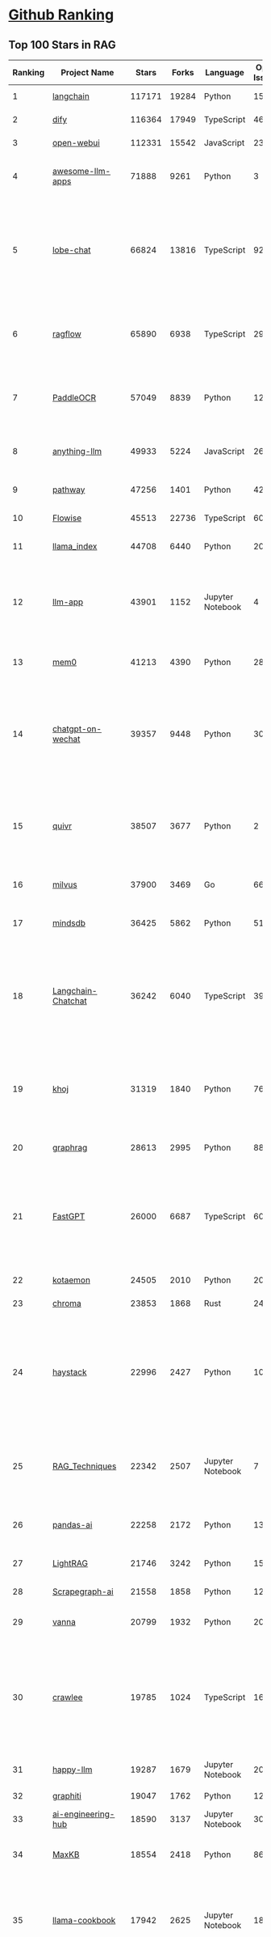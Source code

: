 [Github Ranking](../README.md)
==========

## Top 100 Stars in RAG

| Ranking | Project Name | Stars | Forks | Language | Open Issues | Description | Last Commit |
| ------- | ------------ | ----- | ----- | -------- | ----------- | ----------- | ----------- |
| 1 | [langchain](https://github.com/langchain-ai/langchain) | 117171 | 19284 | Python | 155 | 🦜🔗 Build context-aware reasoning applications | 2025-10-14T01:17:24Z |
| 2 | [dify](https://github.com/langgenius/dify) | 116364 | 17949 | TypeScript | 469 | Production-ready platform for agentic workflow development. | 2025-10-14T03:36:11Z |
| 3 | [open-webui](https://github.com/open-webui/open-webui) | 112331 | 15542 | JavaScript | 236 | User-friendly AI Interface (Supports Ollama, OpenAI API, ...) | 2025-10-14T01:58:58Z |
| 4 | [awesome-llm-apps](https://github.com/Shubhamsaboo/awesome-llm-apps) | 71888 | 9261 | Python | 3 | Collection of awesome LLM apps with AI Agents and RAG using OpenAI, Anthropic, Gemini and opensource models. | 2025-10-11T23:23:03Z |
| 5 | [lobe-chat](https://github.com/lobehub/lobe-chat) | 66824 | 13816 | TypeScript | 928 | 🤯 Lobe Chat - an open-source, modern design AI chat framework. Supports multiple AI providers (OpenAI / Claude 4 / Gemini / DeepSeek / Ollama / Qwen), Knowledge Base (file upload / RAG ), one click install MCP Marketplace and Artifacts / Thinking. One-click FREE deployment of your private AI Agent application. | 2025-10-14T03:28:42Z |
| 6 | [ragflow](https://github.com/infiniflow/ragflow) | 65890 | 6938 | TypeScript | 2909 | RAGFlow is a leading open-source Retrieval-Augmented Generation (RAG) engine that fuses cutting-edge RAG with Agent capabilities to create a superior context layer for LLMs | 2025-10-14T01:38:48Z |
| 7 | [PaddleOCR](https://github.com/PaddlePaddle/PaddleOCR) | 57049 | 8839 | Python | 128 | Turn any PDF or image document into structured data for your AI. A powerful, lightweight OCR toolkit that bridges the gap between images/PDFs and LLMs. Supports 80+ languages. | 2025-10-06T18:17:51Z |
| 8 | [anything-llm](https://github.com/Mintplex-Labs/anything-llm) | 49933 | 5224 | JavaScript | 262 | The all-in-one Desktop & Docker AI application with built-in RAG, AI agents, No-code agent builder, MCP compatibility,  and more. | 2025-10-13T23:48:59Z |
| 9 | [pathway](https://github.com/pathwaycom/pathway) | 47256 | 1401 | Python | 42 | Python ETL framework for stream processing, real-time analytics, LLM pipelines, and RAG. | 2025-10-13T13:21:41Z |
| 10 | [Flowise](https://github.com/FlowiseAI/Flowise) | 45513 | 22736 | TypeScript | 607 | Build AI Agents, Visually | 2025-10-13T08:31:03Z |
| 11 | [llama_index](https://github.com/run-llama/llama_index) | 44708 | 6440 | Python | 209 | LlamaIndex is the leading framework for building LLM-powered agents over your data. | 2025-10-13T20:44:13Z |
| 12 | [llm-app](https://github.com/pathwaycom/llm-app) | 43901 | 1152 | Jupyter Notebook | 4 | Ready-to-run cloud templates for RAG, AI pipelines, and enterprise search with live data. 🐳Docker-friendly.⚡Always in sync with Sharepoint, Google Drive, S3, Kafka, PostgreSQL, real-time data APIs, and more. | 2025-10-03T08:32:04Z |
| 13 | [mem0](https://github.com/mem0ai/mem0) | 41213 | 4390 | Python | 282 | Universal memory layer for AI Agents; Announcing OpenMemory MCP - local and secure memory management. | 2025-10-10T22:25:03Z |
| 14 | [chatgpt-on-wechat](https://github.com/zhayujie/chatgpt-on-wechat) | 39357 | 9448 | Python | 307 | 基于大模型搭建的聊天机器人，同时支持 微信公众号、企业微信应用、飞书、钉钉 等接入，可选择ChatGPT/Claude/DeepSeek/文心一言/讯飞星火/通义千问/ Gemini/GLM-4/Kimi/LinkAI，能处理文本、语音和图片，访问操作系统和互联网，支持基于自有知识库进行定制企业智能客服。 | 2025-08-08T02:47:49Z |
| 15 | [quivr](https://github.com/QuivrHQ/quivr) | 38507 | 3677 | Python | 2 | Opiniated RAG for integrating GenAI in your apps 🧠   Focus on your product rather than the RAG. Easy integration in existing products with customisation!  Any LLM: GPT4, Groq, Llama. Any Vectorstore: PGVector, Faiss. Any Files. Anyway you want.  | 2025-07-09T12:55:23Z |
| 16 | [milvus](https://github.com/milvus-io/milvus) | 37900 | 3469 | Go | 668 | Milvus is a high-performance, cloud-native vector database built for scalable vector ANN search | 2025-10-14T02:25:59Z |
| 17 | [mindsdb](https://github.com/mindsdb/mindsdb) | 36425 | 5862 | Python | 51 | AI Analytics and Knowledge Engine for RAG over large-scale, heterogeneous data. - The only MCP Server you'll ever need | 2025-10-13T21:07:23Z |
| 18 | [Langchain-Chatchat](https://github.com/chatchat-space/Langchain-Chatchat) | 36242 | 6040 | TypeScript | 39 | Langchain-Chatchat（原Langchain-ChatGLM）基于 Langchain 与 ChatGLM, Qwen 与 Llama 等语言模型的 RAG 与 Agent 应用 \| Langchain-Chatchat (formerly langchain-ChatGLM), local knowledge based LLM (like ChatGLM, Qwen and Llama) RAG and Agent app with langchain  | 2025-09-29T06:47:27Z |
| 19 | [khoj](https://github.com/khoj-ai/khoj) | 31319 | 1840 | Python | 76 | Your AI second brain. Self-hostable. Get answers from the web or your docs. Build custom agents, schedule automations, do deep research. Turn any online or local LLM into your personal, autonomous AI (gpt, claude, gemini, llama, qwen, mistral). Get started - free. | 2025-09-16T09:17:58Z |
| 20 | [graphrag](https://github.com/microsoft/graphrag) | 28613 | 2995 | Python | 88 | A modular graph-based Retrieval-Augmented Generation (RAG) system | 2025-10-13T07:28:43Z |
| 21 | [FastGPT](https://github.com/labring/FastGPT) | 26000 | 6687 | TypeScript | 602 | FastGPT is a knowledge-based platform built on the LLMs, offers a comprehensive suite of out-of-the-box capabilities such as data processing, RAG retrieval, and visual AI workflow orchestration, letting you easily develop and deploy complex question-answering systems without the need for extensive setup or configuration. | 2025-10-13T12:05:51Z |
| 22 | [kotaemon](https://github.com/Cinnamon/kotaemon) | 24505 | 2010 | Python | 202 | An open-source RAG-based tool for chatting with your documents. | 2025-07-04T11:31:58Z |
| 23 | [chroma](https://github.com/chroma-core/chroma) | 23853 | 1868 | Rust | 243 | Open-source search and retrieval database for AI applications. | 2025-10-14T01:52:56Z |
| 24 | [haystack](https://github.com/deepset-ai/haystack) | 22996 | 2427 | Python | 109 | AI orchestration framework to build customizable, production-ready LLM applications. Connect components (models, vector DBs, file converters) to pipelines or agents that can interact with your data. With advanced retrieval methods, it's best suited for building RAG, question answering, semantic search or conversational agent chatbots. | 2025-10-13T13:41:42Z |
| 25 | [RAG_Techniques](https://github.com/NirDiamant/RAG_Techniques) | 22342 | 2507 | Jupyter Notebook | 7 | This repository showcases various advanced techniques for Retrieval-Augmented Generation (RAG) systems. RAG systems combine information retrieval with generative models to provide accurate and contextually rich responses. | 2025-10-08T16:38:05Z |
| 26 | [pandas-ai](https://github.com/sinaptik-ai/pandas-ai) | 22258 | 2172 | Python | 13 | Chat with your database or your datalake (SQL, CSV, parquet). PandasAI makes data analysis conversational using LLMs and RAG. | 2025-10-13T08:25:24Z |
| 27 | [LightRAG](https://github.com/HKUDS/LightRAG) | 21746 | 3242 | Python | 153 | [EMNLP2025] "LightRAG: Simple and Fast Retrieval-Augmented Generation" | 2025-10-14T02:59:35Z |
| 28 | [Scrapegraph-ai](https://github.com/ScrapeGraphAI/Scrapegraph-ai) | 21558 | 1858 | Python | 12 | Python scraper based on AI | 2025-10-04T14:52:26Z |
| 29 | [vanna](https://github.com/vanna-ai/vanna) | 20799 | 1932 | Python | 205 | 🤖 Chat with your SQL database 📊. Accurate Text-to-SQL Generation via LLMs using RAG 🔄. | 2025-10-13T22:45:17Z |
| 30 | [crawlee](https://github.com/apify/crawlee) | 19785 | 1024 | TypeScript | 169 | Crawlee—A web scraping and browser automation library for Node.js to build reliable crawlers. In JavaScript and TypeScript. Extract data for AI, LLMs, RAG, or GPTs. Download HTML, PDF, JPG, PNG, and other files from websites. Works with Puppeteer, Playwright, Cheerio, JSDOM, and raw HTTP. Both headful and headless mode. With proxy rotation. | 2025-10-13T06:07:18Z |
| 31 | [happy-llm](https://github.com/datawhalechina/happy-llm) | 19287 | 1679 | Jupyter Notebook | 20 | 📚 从零开始的大语言模型原理与实践教程 | 2025-10-07T02:56:02Z |
| 32 | [graphiti](https://github.com/getzep/graphiti) | 19047 | 1762 | Python | 120 | Build Real-Time Knowledge Graphs for AI Agents | 2025-10-13T16:52:47Z |
| 33 | [ai-engineering-hub](https://github.com/patchy631/ai-engineering-hub) | 18590 | 3137 | Jupyter Notebook | 30 | In-depth tutorials on LLMs, RAGs and real-world AI agent applications. | 2025-10-09T13:12:00Z |
| 34 | [MaxKB](https://github.com/1Panel-dev/MaxKB) | 18554 | 2418 | Python | 86 | 🔥 MaxKB is an open-source platform for building enterprise-grade agents.  MaxKB 是强大易用的开源企业级智能体平台。 | 2025-10-14T03:05:44Z |
| 35 | [llama-cookbook](https://github.com/meta-llama/llama-cookbook) | 17942 | 2625 | Jupyter Notebook | 18 | Welcome to the Llama Cookbook! This is your go to guide for Building with Llama: Getting started with Inference, Fine-Tuning, RAG. We also show you how to solve end to end problems using Llama model family and using them on various provider services   | 2025-10-13T07:49:53Z |
| 36 | [coze-studio](https://github.com/coze-dev/coze-studio) | 17854 | 2462 | TypeScript | 324 | An AI agent development platform with all-in-one visual tools, simplifying agent creation, debugging, and deployment like never before. Coze your way to AI Agent creation. | 2025-10-13T14:03:40Z |
| 37 | [DB-GPT](https://github.com/eosphoros-ai/DB-GPT) | 17448 | 2431 | Python | 427 | AI Native Data App Development framework with AWEL(Agentic Workflow Expression Language) and Agents | 2025-10-13T08:59:25Z |
| 38 | [mastra](https://github.com/mastra-ai/mastra) | 17356 | 1172 | TypeScript | 261 | The TypeScript AI agent framework. ⚡ Assistants, RAG, observability. Supports any LLM: GPT-4, Claude, Gemini, Llama. | 2025-10-14T01:14:32Z |
| 39 | [DocsGPT](https://github.com/arc53/DocsGPT) | 17186 | 1880 | Python | 29 | Private AI platform for agents, assistants and enterprise search. Built-in Agent Builder, Deep research, Document analysis, Multi-model support, and API connectivity for agents. | 2025-10-13T20:29:12Z |
| 40 | [sim](https://github.com/simstudioai/sim) | 16992 | 2191 | TypeScript | 60 | Open-source platform to build and deploy AI agent workflows. | 2025-10-14T03:24:08Z |
| 41 | [eliza](https://github.com/elizaOS/eliza) | 16979 | 5347 | TypeScript | 82 | Autonomous agents for everyone | 2025-10-13T17:20:03Z |
| 42 | [RagaAI-Catalyst](https://github.com/raga-ai-hub/RagaAI-Catalyst) | 16026 | 3711 | Python | 10 | Python SDK for Agent AI Observability, Monitoring and Evaluation Framework. Includes features like agent, llm and tools tracing, debugging multi-agentic system, self-hosted dashboard and advanced analytics with timeline and execution graph view  | 2025-09-24T22:07:16Z |
| 43 | [12-factor-agents](https://github.com/humanlayer/12-factor-agents) | 15521 | 1171 | TypeScript | 10 | What are the principles we can use to build LLM-powered software that is actually good enough to put in the hands of production customers? | 2025-09-21T14:37:40Z |
| 44 | [onyx](https://github.com/onyx-dot-app/onyx) | 15485 | 2074 | Python | 87 | Open Source AI Platform - AI Chat with advanced features that works with every LLM | 2025-10-14T03:27:30Z |
| 45 | [opik](https://github.com/comet-ml/opik) | 14770 | 1090 | Python | 112 | Debug, evaluate, and monitor your LLM applications, RAG systems, and agentic workflows with comprehensive tracing, automated evaluations, and production-ready dashboards. | 2025-10-14T00:16:33Z |
| 46 | [llmware](https://github.com/llmware-ai/llmware) | 14442 | 2999 | Python | 65 | Unified framework for building enterprise RAG pipelines with small, specialized models | 2025-07-24T19:13:39Z |
| 47 | [LangBot](https://github.com/langbot-app/LangBot) | 13734 | 1117 | Python | 130 | 🤩 Easy-to-use global IM bot platform designed for LLM era / 简单易用的大模型即时通信机器人开发平台 ⚡️ Bots for QQ / QQ频道 / Discord / LINE / WeChat(微信, 企业微信)/ Telegram / 飞书 / 钉钉 / Slack 🧩 Integrated with ChatGPT(GPT), DeepSeek, Dify, n8n, Langflow, Claude, Google Gemini, xAI, PPIO, Ollama, 阿里云百炼, SiliconFlow, Qwen, Moonshot, SillyTraven, MCP etc. LLM & Agent & RAG | 2025-10-13T12:52:23Z |
| 48 | [WrenAI](https://github.com/Canner/WrenAI) | 12225 | 1246 | TypeScript | 231 | ⚡️ GenBI (Generative BI) queries any database in natural language, generates accurate SQL (Text-to-SQL), charts (Text-to-Chart), and AI-powered insights in seconds. | 2025-10-13T12:19:58Z |
| 49 | [Qwen-Agent](https://github.com/QwenLM/Qwen-Agent) | 11929 | 1085 | Python | 356 | Agent framework and applications built upon Qwen>=3.0, featuring Function Calling, MCP, Code Interpreter, RAG, Chrome extension, etc. | 2025-09-26T03:53:35Z |
| 50 | [txtai](https://github.com/neuml/txtai) | 11696 | 745 | Python | 9 | 💡 All-in-one open-source AI framework for semantic search, LLM orchestration and language model workflows | 2025-10-13T19:54:50Z |
| 51 | [ragas](https://github.com/explodinggradients/ragas) | 11075 | 1120 | Python | 375 | Supercharge Your LLM Application Evaluations 🚀 | 2025-10-13T22:04:38Z |
| 52 | [llm-universe](https://github.com/datawhalechina/llm-universe) | 10368 | 1089 | Jupyter Notebook | 3 | 本项目是一个面向小白开发者的大模型应用开发教程，在线阅读地址：https://datawhalechina.github.io/llm-universe/ | 2025-10-02T11:20:39Z |
| 53 | [memvid](https://github.com/Olow304/memvid) | 9997 | 828 | Python | 39 | Video-based AI memory library. Store millions of text chunks in MP4 files with lightning-fast semantic search. No database needed. | 2025-10-12T14:03:06Z |
| 54 | [orama](https://github.com/oramasearch/orama) | 9839 | 363 | TypeScript | 9 | 🌌  A complete search engine and RAG pipeline in your browser, server or edge network with support for full-text, vector, and hybrid search in less than 2kb. | 2025-10-13T04:12:08Z |
| 55 | [bisheng](https://github.com/dataelement/bisheng) | 9742 | 1590 | TypeScript | 94 | BISHENG is an open LLM devops platform for next generation Enterprise AI applications. Powerful and comprehensive features include: GenAI workflow, RAG, Agent, Unified model management, Evaluation, SFT, Dataset Management, Enterprise-level System Management, Observability and more. | 2025-10-14T03:22:58Z |
| 56 | [note-gen](https://github.com/codexu/note-gen) | 9664 | 666 | TypeScript | 99 | A cross-platform Markdown AI note-taking software. | 2025-10-14T02:21:16Z |
| 57 | [SurfSense](https://github.com/MODSetter/SurfSense) | 9551 | 752 | Python | 50 | Open Source Alternative to NotebookLM / Perplexity, connected to external sources such as Search Engines, Slack, Linear, Jira, ClickUp, Confluence, Notion, YouTube, GitHub, Discord and more. Join our discord: https://discord.gg/ejRNvftDp9 | 2025-10-14T03:15:33Z |
| 58 | [langchain4j](https://github.com/langchain4j/langchain4j) | 9263 | 1707 | Java | 505 | LangChain4j is an open-source Java library that simplifies the integration of LLMs into Java applications through a unified API, providing access to popular LLMs and vector databases. It makes implementing RAG, tool calling (including support for MCP), and agents easy. LangChain4j integrates seamlessly with various enterprise Java frameworks. | 2025-10-13T16:13:59Z |
| 59 | [claude-flow](https://github.com/ruvnet/claude-flow) | 8893 | 1180 | JavaScript | 234 | 🌊 The leading agent orchestration platform for Claude. Deploy intelligent multi-agent swarms, coordinate autonomous workflows, and build conversational AI systems. Features    enterprise-grade architecture, distributed swarm intelligence, RAG integration, and native Claude Code support via MCP protocol. Ranked #1 in agent-based frameworks. | 2025-10-13T22:13:52Z |
| 60 | [promptfoo](https://github.com/promptfoo/promptfoo) | 8688 | 729 | TypeScript | 193 | Test your prompts, agents, and RAGs. AI Red teaming, pentesting, and vulnerability scanning for LLMs. Compare performance of GPT, Claude, Gemini, Llama, and more. Simple declarative configs with command line and CI/CD integration. | 2025-10-14T01:28:40Z |
| 61 | [aichat](https://github.com/sigoden/aichat) | 8316 | 534 | Rust | 4 | All-in-one LLM CLI tool featuring Shell Assistant, Chat-REPL, RAG, AI Tools & Agents, with access to OpenAI, Claude, Gemini, Ollama, Groq, and more. | 2025-10-10T03:07:46Z |
| 62 | [reor](https://github.com/reorproject/reor) | 8302 | 506 | JavaScript | 110 | Private & local AI personal knowledge management app for high entropy people. | 2025-05-13T21:28:59Z |
| 63 | [RAG-Anything](https://github.com/HKUDS/RAG-Anything) | 8256 | 940 | Python | 78 | "RAG-Anything: All-in-One RAG Framework" | 2025-10-13T02:56:37Z |
| 64 | [KAG](https://github.com/OpenSPG/KAG) | 7978 | 596 | Python | 145 | KAG is a logical form-guided reasoning and retrieval framework based on OpenSPG engine and LLMs.  It is used to build logical reasoning and factual Q&A solutions for professional domain knowledge bases. It can effectively overcome the shortcomings of the traditional RAG vector similarity calculation model. | 2025-09-22T06:49:24Z |
| 65 | [paper-qa](https://github.com/Future-House/paper-qa) | 7760 | 778 | Python | 125 | High accuracy RAG for answering questions from scientific documents with citations | 2025-10-11T19:10:11Z |
| 66 | [Upsonic](https://github.com/Upsonic/Upsonic) | 7658 | 711 | Python | 52 | Agent Framework For Fintech | 2025-10-13T13:02:46Z |
| 67 | [cognee](https://github.com/topoteretes/cognee) | 7650 | 684 | Python | 17 | Memory for AI Agents in 6 lines of code | 2025-10-13T16:33:34Z |
| 68 | [Verba](https://github.com/weaviate/Verba) | 7379 | 822 | Python | 52 | Retrieval Augmented Generation (RAG) chatbot powered by Weaviate | 2025-07-14T11:24:41Z |
| 69 | [R2R](https://github.com/SciPhi-AI/R2R) | 7365 | 605 | Python | 100 | SoTA production-ready AI retrieval system. Agentic Retrieval-Augmented Generation (RAG) with a RESTful API. | 2025-08-17T17:40:05Z |
| 70 | [deep-searcher](https://github.com/zilliztech/deep-searcher) | 7030 | 679 | Python | 40 | Open Source Deep Research Alternative to Reason and Search on Private Data. Written in Python. | 2025-07-10T12:40:41Z |
| 71 | [crawlee-python](https://github.com/apify/crawlee-python) | 6854 | 489 | Python | 72 | Crawlee—A web scraping and browser automation library for Python to build reliable crawlers. Extract data for AI, LLMs, RAG, or GPTs. Download HTML, PDF, JPG, PNG, and other files from websites. Works with BeautifulSoup, Playwright, and raw HTTP. Both headful and headless mode. With proxy rotation. | 2025-10-14T03:00:34Z |
| 72 | [awesome-ai-apps](https://github.com/Arindam200/awesome-ai-apps) | 6694 | 807 | Python | 14 | A collection of projects showcasing RAG, agents, workflows, and other AI use cases | 2025-10-10T21:27:31Z |
| 73 | [postgresml](https://github.com/postgresml/postgresml) | 6587 | 345 | Rust | 81 | Postgres with GPUs for ML/AI apps. | 2025-07-01T12:26:02Z |
| 74 | [rags](https://github.com/run-llama/rags) | 6511 | 662 | Python | 29 | Build ChatGPT over your data, all with natural language | 2024-04-05T05:36:59Z |
| 75 | [WeKnora](https://github.com/Tencent/WeKnora) | 6440 | 730 | Go | 72 | LLM-powered framework for deep document understanding, semantic retrieval, and context-aware answers using RAG paradigm. | 2025-09-22T09:29:16Z |
| 76 | [vespa](https://github.com/vespa-engine/vespa) | 6405 | 661 | Java | 204 | AI + Data, online. https://vespa.ai | 2025-10-13T15:26:06Z |
| 77 | [awesome-LLM-resources](https://github.com/WangRongsheng/awesome-LLM-resources) | 6336 | 620 | None | 0 | 🧑‍🚀 全世界最好的LLM资料总结（语音视频生成、Agent、辅助编程、数据处理、模型训练、模型推理、o1 模型、MCP、小语言模型、视觉语言模型） \| Summary of the world's best LLM resources.  | 2025-10-13T14:24:23Z |
| 78 | [LaVague](https://github.com/lavague-ai/LaVague) | 6182 | 570 | Python | 92 | Large Action Model framework to develop AI Web Agents | 2025-01-21T13:41:48Z |
| 79 | [rag-from-scratch](https://github.com/langchain-ai/rag-from-scratch) | 5670 | 1518 | Jupyter Notebook | 20 | None | 2025-06-26T03:16:10Z |
| 80 | [pyspur](https://github.com/PySpur-Dev/pyspur) | 5537 | 410 | TypeScript | 26 | A visual playground for agentic workflows: Iterate over your agents 10x faster | 2025-07-20T19:18:16Z |
| 81 | [obsidian-copilot](https://github.com/logancyang/obsidian-copilot) | 5456 | 461 | TypeScript | 258 | THE Copilot in Obsidian | 2025-10-14T03:05:50Z |
| 82 | [pgai](https://github.com/timescale/pgai) | 5407 | 282 | PLpgSQL | 19 | A suite of tools to develop RAG, semantic search, and other AI applications more easily with PostgreSQL | 2025-10-13T18:59:05Z |
| 83 | [TaskingAI](https://github.com/TaskingAI/TaskingAI) | 5331 | 354 | Python | 27 | The open source platform for AI-native application development. | 2024-12-02T22:18:38Z |
| 84 | [superduper](https://github.com/superduper-io/superduper) | 5219 | 530 | Python | 26 | Superduper: End-to-end framework for building custom AI applications and agents. | 2025-09-01T15:20:18Z |
| 85 | [sparrow](https://github.com/katanaml/sparrow) | 5010 | 500 | Python | 1 | Structured data extraction and instruction calling with ML, LLM and Vision LLM | 2025-10-13T09:59:04Z |
| 86 | [potpie](https://github.com/potpie-ai/potpie) | 4969 | 470 | Python | 41 | Prompt-To-Agent : Create custom engineering agents for your codebase | 2025-10-13T13:14:31Z |
| 87 | [trafilatura](https://github.com/adbar/trafilatura) | 4796 | 321 | Python | 81 | Python & Command-line tool to gather text and metadata on the Web: Crawling, scraping, extraction, output as CSV, JSON, HTML, MD, TXT, XML | 2025-09-12T13:24:16Z |
| 88 | [refly](https://github.com/refly-ai/refly) | 4728 | 418 | TypeScript | 83 | The Open-Source Agentic Workspace for Human-AI Collaboration. | 2025-10-14T02:56:25Z |
| 89 | [genkit](https://github.com/firebase/genkit) | 4686 | 521 | TypeScript | 544 | Open-source framework for building AI-powered apps in JavaScript, Go, and Python, built and used in production by Google | 2025-10-14T01:59:18Z |
| 90 | [eko](https://github.com/FellouAI/eko) | 4667 | 410 | TypeScript | 4 | Eko (Eko Keeps Operating) - Build Production-ready Agentic Workflow with Natural Language - eko.fellou.ai | 2025-10-13T13:36:17Z |
| 91 | [LLMForEverybody](https://github.com/luhengshiwo/LLMForEverybody) | 4475 | 439 | Jupyter Notebook | 2 | 每个人都能看懂的大模型知识分享，LLMs春/秋招大模型面试前必看，让你和面试官侃侃而谈 | 2025-10-13T07:02:32Z |
| 92 | [AutoRAG](https://github.com/Marker-Inc-Korea/AutoRAG) | 4348 | 349 | Python | 126 | AutoRAG: An Open-Source Framework for Retrieval-Augmented Generation (RAG) Evaluation & Optimization with AutoML-Style Automation | 2025-10-13T05:33:43Z |
| 93 | [ragapp](https://github.com/ragapp/ragapp) | 4341 | 483 | TypeScript | 51 | The easiest way to use Agentic RAG in any enterprise | 2025-01-22T14:23:25Z |
| 94 | [LLM-Engineers-Handbook](https://github.com/PacktPublishing/LLM-Engineers-Handbook) | 4272 | 986 | Python | 19 | The LLM's practical guide: From the fundamentals to deploying advanced LLM and RAG apps to AWS using LLMOps best practices | 2025-03-08T15:54:34Z |
| 95 | [cognita](https://github.com/truefoundry/cognita) | 4262 | 359 | Python | 14 | RAG (Retrieval Augmented Generation) Framework for building modular, open source applications for production by TrueFoundry  | 2025-09-01T03:04:49Z |
| 96 | [airweave](https://github.com/airweave-ai/airweave) | 4231 | 521 | Python | 13 | Airweave lets agents search any app | 2025-10-13T19:25:53Z |
| 97 | [llm-twin-course](https://github.com/decodingai-magazine/llm-twin-course) | 4179 | 698 | Python | 4 | 🤖 𝗟𝗲𝗮𝗿𝗻 for 𝗳𝗿𝗲𝗲 how to 𝗯𝘂𝗶𝗹𝗱 an end-to-end 𝗽𝗿𝗼𝗱𝘂𝗰𝘁𝗶𝗼𝗻-𝗿𝗲𝗮𝗱𝘆 𝗟𝗟𝗠 & 𝗥𝗔𝗚 𝘀𝘆𝘀𝘁𝗲𝗺 using 𝗟𝗟𝗠𝗢𝗽𝘀 best practices: ~ 𝘴𝘰𝘶𝘳𝘤𝘦 𝘤𝘰𝘥𝘦 + 12 𝘩𝘢𝘯𝘥𝘴-𝘰𝘯 𝘭𝘦𝘴𝘴𝘰𝘯𝘴 | 2025-04-26T14:11:47Z |
| 98 | [ruoyi-ai](https://github.com/ageerle/ruoyi-ai) | 4139 | 1016 | Java | 29 | RuoYi AI 是一个全栈式 AI 开发平台，旨在帮助开发者快速构建和部署个性化的 AI 应用。 | 2025-10-13T06:58:01Z |
| 99 | [casibase](https://github.com/casibase/casibase) | 4122 | 492 | Go | 44 | ⚡️AI Cloud OS: Open-source enterprise-level AI knowledge base and MCP (model-context-protocol)/A2A (agent-to-agent) management platform with admin UI, user management and Single-Sign-On⚡️, supports ChatGPT, Claude, Llama, Ollama, HuggingFace, etc., chat bot demo: https://ai.casibase.com, admin UI demo: https://ai-admin.casibase.com | 2025-10-14T03:19:08Z |
| 100 | [infinity](https://github.com/infiniflow/infinity) | 4120 | 389 | C++ | 125 | The AI-native database built for LLM applications, providing incredibly fast hybrid search of dense vector, sparse vector, tensor (multi-vector), and full-text. | 2025-10-13T13:11:30Z |

